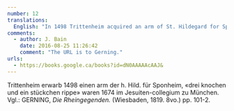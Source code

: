 ```yaml
---
number: 12
translations:
  English: "In 1498 Trittenheim acquired an arm of St. Hildegard for Sponheim: “Three bones and a piece of a rib” were in the Jesuit order in Munich [in] 1674. Compare: GERNING, The Rhine areas (Wiesbaden, 1819. 8vo.) pp. 101—2. [Trans. J. Bock]"
comments:
  - author: J. Bain
    date: 2016-08-25 11:26:42
    comment: "The URL is to Gerning."
urls:
  - https://books.google.ca/books?id=dN0AAAAAcAAJ&
---
```


Trittenheim erwarb 1498 einen arm der h. Hild. für Sponheim, «drei knochen und ein stückchen rippe» waren 1674 im Jesuiten-collegium zu München. Vgl.: GERNING, <em>Die Rheingegenden.</em> (Wiesbaden, 1819. 8vo.) pp. 101-2.
